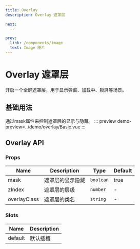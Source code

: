 ```yaml
---
title: Overlay
description: Overlay 遮罩层

next: 
  --

prev:
  link: /components/image
  text: Image 图片
---
```


# Overlay 遮罩层

开启一个全屏遮罩层，用于显示弹窗、加载中、锁屏等场景。

## 基础用法

通过mask属性来控制遮罩层的显示与隐藏。
::: preview
demo-preview=../demo/overlay/Basic.vue
:::


## Overlay  API

### Props

| Name           | Description | Type                                                     | Default |
| -------------- | ----------- | -------------------------------------------------------- | ------- |
| mask        | 遮罩层的显示隐藏| `boolean`                                  | true      |
| zIndex        | 遮罩层的层级 | `number`                                  | -      |
| overlayClass        | 遮罩层的类名 | `string`                                  | -      |







### Slots

| Name    | Description |
| ------- | ----------- |
| default | 默认插槽    |

